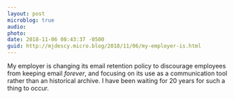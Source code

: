 ```yaml
---
layout: post
microblog: true
audio: 
photo: 
date: 2018-11-06 08:43:37 -0500
guid: http://mjdescy.micro.blog/2018/11/06/my-employer-is.html
---
```

My employer is changing its email retention policy to discourage employees from keeping email _forever_, and focusing on its use as a communication tool rather than an historical archive. I have been waiting for 20 years for such a thing to occur.

